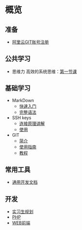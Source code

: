 # 概览

## 准备
- [阿里云GIT账号注册](prepare/aliyun-code.md)

## 公共学习
- 思维力 高效的系统思维：[第一节课](https://st.h5.xiaoe-tech.com/st/2D3fz3s5Q)

## 基础学习
- MarkDown
    - [快速入门](http://wowubuntu.com/markdown/basic.html)
    - [完整语法](http://wowubuntu.com/markdown/index.html)
- SSH keys
    - [连接原理讲解](https://www.cnblogs.com/chensiqiqi/p/6550221.html)
    - [使用](https://code.aliyun.com/help/ssh/README)
- GIT
    - [简介](https://www.liaoxuefeng.com/wiki/0013739516305929606dd18361248578c67b8067c8c017b000/001373962845513aefd77a99f4145f0a2c7a7ca057e7570000)
    - [使用指南](http://www.bootcss.com/p/git-guide/)
    - [教程](https://www.liaoxuefeng.com/wiki/0013739516305929606dd18361248578c67b8067c8c017b000)

## 常用工具
- [通用开发文档](http://devdocs.io/)

## 开发
- [实习生规划](common/intership.md)
- [PHP](php/README.md)
- [WEB前端](web/README.md)
